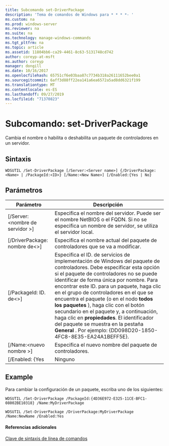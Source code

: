 ```yaml
---
title: Subcomando set-DriverPackage
description: 'Tema de comandos de Windows para * * * *- '
ms.custom: na
ms.prod: windows-server
ms.reviewer: na
ms.suite: na
ms.technology: manage-windows-commands
ms.tgt_pltfrm: na
ms.topic: article
ms.assetid: 11804bb6-ca29-4461-8c63-5131748cd742
author: coreyp-at-msft
ms.author: coreyp
manager: dongill
ms.date: 10/16/2017
ms.openlocfilehash: 65751cf6e03baa87c7734b318a26111652bee0a1
ms.sourcegitcommit: 6aff3d88ff22ea141a6ea6572a5ad8dd6321f199
ms.translationtype: MT
ms.contentlocale: es-ES
ms.lasthandoff: 09/27/2019
ms.locfileid: "71370823"
---
```

# <a name="subcommand-set-driverpackage"></a>Subcomando: set-DriverPackage



Cambia el nombre o habilita o deshabilita un paquete de controladores en un servidor.

## <a name="syntax"></a>Sintaxis

```
WDSUTIL /Set-DriverPackage [/Server:<Server name>] {/DriverPackage:<Name> | /PackageId:<ID>} [/Name:<New Name>] [/Enabled:{Yes | No}
```

## <a name="parameters"></a>Parámetros

|        Parámetro         |                                                                                                                                                                                                               Descripción                                                                                                                                                                                                                |
|--------------------------|------------------------------------------------------------------------------------------------------------------------------------------------------------------------------------------------------------------------------------------------------------------------------------------------------------------------------------------------------------------------------------------------------------------------------------------|
| [/Server:\<nombre de servidor >] |                                                                                                                                                 Especifica el nombre del servidor. Puede ser el nombre NetBIOS o el FQDN. Si no se especifica un nombre de servidor, se utiliza el servidor local.                                                                                                                                                 |
| [/DriverPackage: nombre de\<>] |                                                                                                                                                                                       Especifica el nombre actual del paquete de controladores que se va a modificar.                                                                                                                                                                                        |
|    [/PackageId: ID. de\<>]    | Especifica el ID. de servicios de implementación de Windows del paquete de controladores. Debe especificar esta opción si el paquete de controladores no se puede identificar de forma única por nombre. Para encontrar este ID. para un paquete, haga clic en el grupo de controladores en el que se encuentra el paquete (o en el nodo **todos los paquetes** ), haga clic con el botón secundario en el paquete y, a continuación, haga clic en **propiedades**. El identificador del paquete se muestra en la pestaña **General** . Por ejemplo: {DD098D20-1850-4FC8-8E35-EA24A1BEFF5E}. |
|   [/Name:\<nuevo nombre >]    |                                                                                                                                                                                              Especifica el nuevo nombre del paquete de controladores.                                                                                                                                                                                              |
|      [/Enabled: {Yes      |                                                                                                                                                                                                                   Ninguno                                                                                                                                                                                                                    |

## <a name="BKMK_examples"></a>Example

Para cambiar la configuración de un paquete, escriba uno de los siguientes:
```
WDSUTIL /Set-DriverPackage /PackageId:{4D36E972-E325-11CE-BFC1-08002BE10318} /Name:MyDriverPackage
```
```
WDSUTIL /Set-DriverPackage /DriverPackage:MyDriverPackage /Name:NewName /Enabled:Yes
```

#### <a name="additional-references"></a>Referencias adicionales

[Clave de sintaxis de línea de comandos](command-line-syntax-key.md)